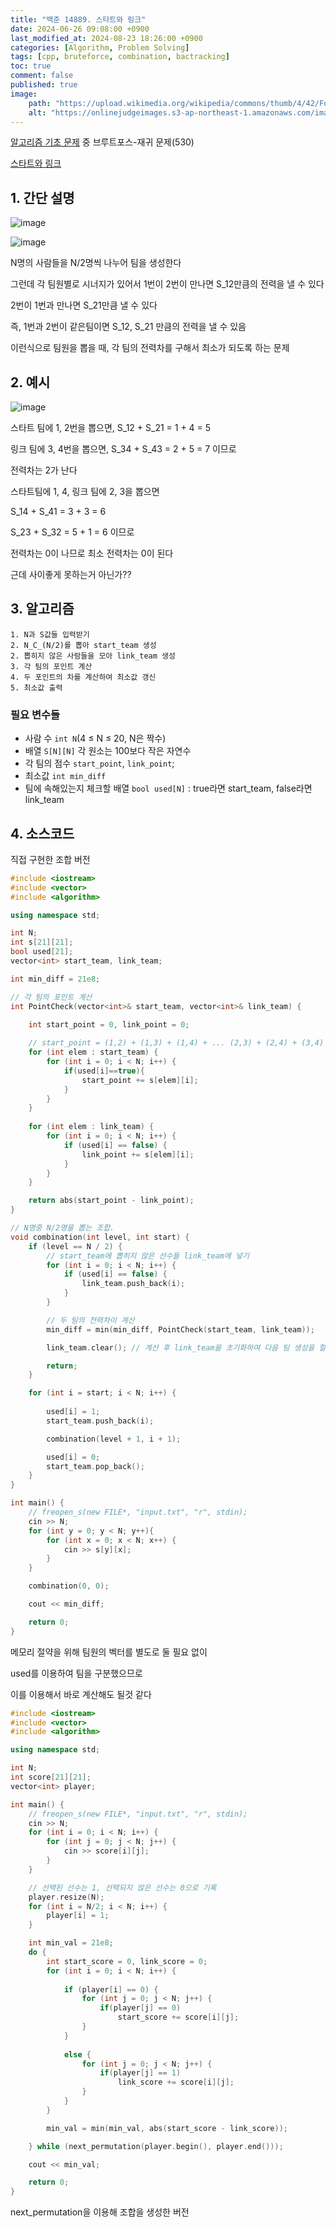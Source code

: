 ```yaml
---
title: "백준 14889. 스타트와 링크"
date: 2024-06-26 09:08:00 +0900
last_modified_at: 2024-08-23 18:26:00 +0900
categories: [Algorithm, Problem Solving] 
tags: [cpp, bruteforce, combination, bactracking] 
toc: true
comment: false
published: true
image:
    path: "https://upload.wikimedia.org/wikipedia/commons/thumb/4/42/Football_in_Bloomington%2C_Indiana%2C_1995.jpg/1920px-Football_in_Bloomington%2C_Indiana%2C_1995.jpg"
    alt: "https://onlinejudgeimages.s3-ap-northeast-1.amazonaws.com/images/boj-og.png"
---
```


[알고리즘 기초 문제](https://jinhg0214.github.io/posts/problems/) 중 브루트포스-재귀 문제(530)

[스타트와 링크](https://www.acmicpc.net/problem/14889)

## 1. 간단 설명

![image](https://github.com/jinhg0214/jinhg0214.github.io/assets/70011316/d569a319-34ef-4ec0-b4cb-1e22f2807741)

![image](https://github.com/jinhg0214/jinhg0214.github.io/assets/70011316/14bff175-fcf4-4a6b-990a-ddf9451a921a)

N명의 사람들을 N/2명씩 나누어 팀을 생성한다

그런데 각 팀원별로 시너지가 있어서 1번이 2번이 만나면 S_12만큼의 전력을 낼 수 있다

2번이 1번과 만나면 S_21만큼 낼 수 있다

즉, 1번과 2번이 같은팀이면 S_12, S_21 만큼의 전력을 낼 수 있음

이런식으로 팀원을 뽑을 때, 각 팀의 전력차를 구해서 최소가 되도록 하는 문제

## 2. 예시

![image](https://github.com/jinhg0214/jinhg0214.github.io/assets/70011316/9c7ae459-5be6-4e8f-8d43-519078b78ea5)

스타트 팀에 1, 2번을 뽑으면, S_12 + S_21 = 1 + 4 = 5

링크 팀에 3, 4번을 뽑으면, S_34 + S_43 = 2 + 5 = 7 이므로

전력차는 2가 난다

스타트팀에 1, 4, 링크 팀에 2, 3을 뽑으면

S_14 + S_41 = 3 + 3 = 6

S_23 + S_32 = 5 + 1 = 6 이므로

전력차는 0이 나므로 최소 전력차는 0이 된다

근데 사이좋게 못하는거 아닌가??


## 3. 알고리즘

```
1. N과 S값들 입력받기
2. N_C_(N/2)를 뽑아 start_team 생성
2. 뽑히지 않은 사람들을 모아 link_team 생성
3. 각 팀의 포인트 계산
4. 두 포인트의 차를 계산하여 최소값 갱신
5. 최소값 출력
```

### 필요 변수들
- 사람 수 `int N`(4 ≤ N ≤ 20, N은 짝수)
- 배열 `S[N][N]` 각 원소는 100보다 작은 자연수
- 각 팀의 점수 `start_point`, `link_point`;
- 최소값 `int min_diff` 
- 팀에 속해있는지 체크할 배열 `bool used[N]` : true라면 start_team, false라면 link_team

## 4. 소스코드

직접 구현한 조합 버전

```cpp
#include <iostream>
#include <vector>
#include <algorithm>

using namespace std;

int N;
int s[21][21];
bool used[21];
vector<int> start_team, link_team;

int min_diff = 21e8;

// 각 팀의 포인트 계산
int PointCheck(vector<int>& start_team, vector<int>& link_team) {
	
	int start_point = 0, link_point = 0;

	// start_point = (1,2) + (1,3) + (1,4) + ... (2,3) + (2,4) + (3,4)
	for (int elem : start_team) {
		for (int i = 0; i < N; i++) {
			if(used[i]==true){
				start_point += s[elem][i];
			}
		}
	}
	
	for (int elem : link_team) {
		for (int i = 0; i < N; i++) {
			if (used[i] == false) {
				link_point += s[elem][i];
			}
		}
	}

	return abs(start_point - link_point);
}

// N명중 N/2명을 뽑는 조합. 
void combination(int level, int start) {
	if (level == N / 2) {
		// start_team에 뽑히지 않은 선수들 link_team에 넣기
		for (int i = 0; i < N; i++) {
			if (used[i] == false) {
				link_team.push_back(i);
			}
		}

		// 두 팀의 전력차이 계산
		min_diff = min(min_diff, PointCheck(start_team, link_team));

		link_team.clear(); // 계산 후 link_team을 초기화하여 다음 팀 생성을 할 수 있도록 함

		return;
	}

	for (int i = start; i < N; i++) {
		
		used[i] = 1; 
		start_team.push_back(i);

		combination(level + 1, i + 1);

		used[i] = 0;
		start_team.pop_back();
	}
}

int main() {
	// freopen_s(new FILE*, "input.txt", "r", stdin);
	cin >> N;
	for (int y = 0; y < N; y++){
		for (int x = 0; x < N; x++) {
			cin >> s[y][x];
		}
	}

	combination(0, 0);

	cout << min_diff;

	return 0;
}
```

메모리 절약을 위해 팀원의 벡터를 별도로 둘 필요 없이 

used를 이용하여 팀을 구분했으므로 

이를 이용해서 바로 계산해도 될것 같다

```cpp
#include <iostream>
#include <vector>
#include <algorithm>

using namespace std;

int N;
int score[21][21];
vector<int> player;

int main() {
	// freopen_s(new FILE*, "input.txt", "r", stdin);
	cin >> N;
	for (int i = 0; i < N; i++) {
		for (int j = 0; j < N; j++) {
			cin >> score[i][j];
		}
	}

	// 선택된 선수는 1, 선택되지 않은 선수는 0으로 기록
	player.resize(N);
	for (int i = N/2; i < N; i++) {
		player[i] = 1;
	}

	int min_val = 21e8;
	do {
		int start_score = 0, link_score = 0;
		for (int i = 0; i < N; i++) {
			
			if (player[i] == 0) {
				for (int j = 0; j < N; j++) {
					if(player[j] == 0)
						start_score += score[i][j];
				}
			}
			
			else {
				for (int j = 0; j < N; j++) {
					if(player[j] == 1)
						link_score += score[i][j];
				}
			}
		}

		min_val = min(min_val, abs(start_score - link_score));

	} while (next_permutation(player.begin(), player.end()));

	cout << min_val;

	return 0;
}

```
next_permutation을 이용해 조합을 생성한 버전